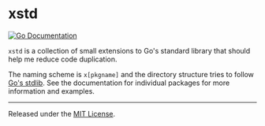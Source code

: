 # xstd

[![Go Documentation](https://godocs.io/git.sr.ht/~jamesponddotco/xstd-go?status.svg)](https://godocs.io/git.sr.ht/~jamesponddotco/xstd-go)

`xstd` is a collection of small extensions to Go's standard library that
should help me reduce code duplication.

The naming scheme is `x[pkgname]` and the directory structure tries to follow
[Go's stdlib](https://godocs.io/std). See the documentation for individual
packages for more information and examples.

---

Released under the [MIT License](LICENSE.md).
